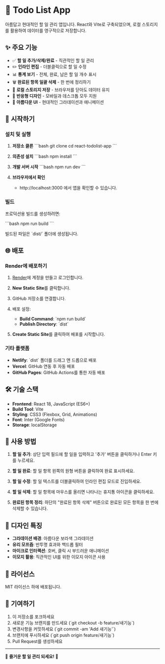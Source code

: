 # 📝 Todo List App

아름답고 현대적인 할 일 관리 앱입니다. React와 Vite로 구축되었으며, 로컬 스토리지를 활용하여 데이터를 영구적으로 저장합니다.

## ✨ 주요 기능

- ✅ **할 일 추가/삭제/완료** - 직관적인 할 일 관리
- ✏️ **인라인 편집** - 더블클릭으로 할 일 수정
- 📊 **통계 보기** - 전체, 완료, 남은 할 일 개수 표시
- 🗑️ **완료된 항목 일괄 삭제** - 한 번에 정리하기
- 💾 **로컬 스토리지 저장** - 브라우저를 닫아도 데이터 유지
- 📱 **반응형 디자인** - 모바일과 데스크톱 모두 지원
- 🎨 **아름다운 UI** - 현대적인 그라데이션과 애니메이션

## 🚀 시작하기

### 설치 및 실행

1. **저장소 클론**
   \`\`\`bash
   git clone <your-repository-url>
   cd react-todolist-app
   \`\`\`

2. **의존성 설치**
   \`\`\`bash
   npm install
   \`\`\`

3. **개발 서버 시작**
   \`\`\`bash
   npm run dev
   \`\`\`

4. **브라우저에서 확인**
   - http://localhost:3000 에서 앱을 확인할 수 있습니다.

### 빌드

프로덕션용 빌드를 생성하려면:

\`\`\`bash
npm run build
\`\`\`

빌드된 파일은 \`dist/\` 폴더에 생성됩니다.

## 🌐 배포

### Render에 배포하기

1. [Render](https://render.com)에 계정을 만들고 로그인합니다.

2. **New Static Site**를 클릭합니다.

3. GitHub 저장소를 연결합니다.

4. 배포 설정:
   - **Build Command**: \`npm run build\`
   - **Publish Directory**: \`dist\`

5. **Create Static Site**를 클릭하여 배포를 시작합니다.

### 기타 플랫폼

- **Netlify**: \`dist\` 폴더를 드래그 앤 드롭으로 배포
- **Vercel**: GitHub 연동 후 자동 배포
- **GitHub Pages**: GitHub Actions를 통한 자동 배포

## 🛠️ 기술 스택

- **Frontend**: React 18, JavaScript (ES6+)
- **Build Tool**: Vite
- **Styling**: CSS3 (Flexbox, Grid, Animations)
- **Font**: Inter (Google Fonts)
- **Storage**: localStorage

## 📱 사용 방법

1. **할 일 추가**: 상단 입력 필드에 할 일을 입력하고 '추가' 버튼을 클릭하거나 Enter 키를 누르세요.

2. **할 일 완료**: 할 일 항목 왼쪽의 원형 버튼을 클릭하여 완료 표시하세요.

3. **할 일 수정**: 할 일 텍스트를 더블클릭하여 인라인 편집 모드로 진입하세요.

4. **할 일 삭제**: 할 일 항목에 마우스를 올리면 나타나는 휴지통 아이콘을 클릭하세요.

5. **완료된 항목 정리**: 하단의 "완료된 항목 삭제" 버튼으로 완료된 모든 항목을 한 번에 삭제할 수 있습니다.

## 🎨 디자인 특징

- **그라데이션 배경**: 아름다운 보라색 그라데이션
- **유리 모프즘**: 반투명 효과와 백드롭 필터
- **마이크로 인터랙션**: 호버, 클릭 시 부드러운 애니메이션
- **이모지 활용**: 직관적인 UI를 위한 이모지 아이콘 사용

## 📝 라이선스

MIT 라이선스 하에 배포됩니다.

## 🤝 기여하기

1. 이 저장소를 포크하세요
2. 새로운 기능 브랜치를 만드세요 (\`git checkout -b feature/새기능\`)
3. 변경사항을 커밋하세요 (\`git commit -am 'Add 새기능'\`)
4. 브랜치에 푸시하세요 (\`git push origin feature/새기능\`)
5. Pull Request를 생성하세요

---

💫 **즐거운 할 일 관리 되세요!** 💫 